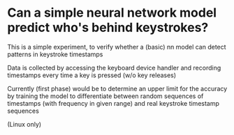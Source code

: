 # Can a simple neural network model predict who's behind keystrokes?
This is a simple experiment, to verify whether a (basic) nn model 
can detect patterns in keystroke timestamps

Data is collected by accessing the keyboard device handler
and recording timestamps every time a key is pressed (w/o key releases)

Currently (first phase) would be to determine an upper limit for the accuracy
by training the model to differentiate between random sequences of timestamps (with frequency in given range)
and real keystroke timestamp sequences

(Linux only)
